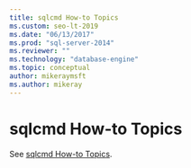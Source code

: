 ```yaml
---
title: sqlcmd How-to Topics
ms.custom: seo-lt-2019
ms.date: "06/13/2017"
ms.prod: "sql-server-2014"
ms.reviewer: ""
ms.technology: "database-engine"
ms.topic: conceptual
author: mikeraymsft
ms.author: mikeray
---
```

# sqlcmd How-to Topics

See [sqlcmd How-to Topics](../../database-engine/sqlcmd-how-to-topics.md).
